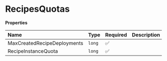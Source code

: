 # RecipesQuotas

**Properties**

| Name                        | Type   | Required | Description |
| :-------------------------- | :----- | :------- | :---------- |
| MaxCreatedRecipeDeployments | `long` | ✅       |             |
| RecipeInstanceQuota         | `long` | ✅       |             |
